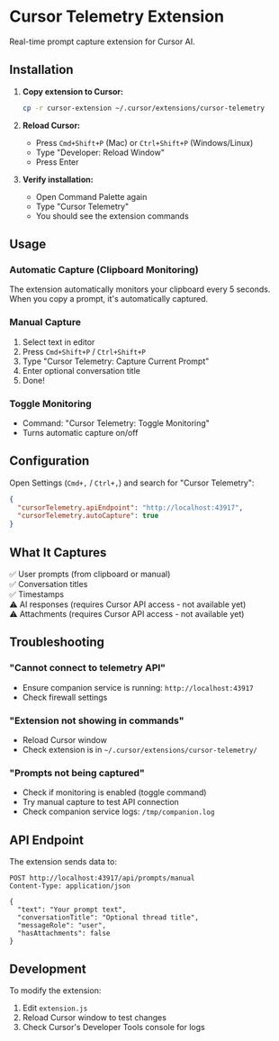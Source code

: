 # Cursor Telemetry Extension

Real-time prompt capture extension for Cursor AI.

## Installation

1. **Copy extension to Cursor:**
   ```bash
   cp -r cursor-extension ~/.cursor/extensions/cursor-telemetry
   ```

2. **Reload Cursor:**
   - Press `Cmd+Shift+P` (Mac) or `Ctrl+Shift+P` (Windows/Linux)
   - Type "Developer: Reload Window"
   - Press Enter

3. **Verify installation:**
   - Open Command Palette again
   - Type "Cursor Telemetry"
   - You should see the extension commands

## Usage

### Automatic Capture (Clipboard Monitoring)
The extension automatically monitors your clipboard every 5 seconds. When you copy a prompt, it's automatically captured.

### Manual Capture
1. Select text in editor
2. Press `Cmd+Shift+P` / `Ctrl+Shift+P`
3. Type "Cursor Telemetry: Capture Current Prompt"
4. Enter optional conversation title
5. Done!

### Toggle Monitoring
- Command: "Cursor Telemetry: Toggle Monitoring"
- Turns automatic capture on/off

## Configuration

Open Settings (`Cmd+,` / `Ctrl+,`) and search for "Cursor Telemetry":

```json
{
  "cursorTelemetry.apiEndpoint": "http://localhost:43917",
  "cursorTelemetry.autoCapture": true
}
```

## What It Captures

✅ User prompts (from clipboard or manual)  
✅ Conversation titles  
✅ Timestamps  
⚠️ AI responses (requires Cursor API access - not available yet)  
⚠️ Attachments (requires Cursor API access - not available yet)  

## Troubleshooting

### "Cannot connect to telemetry API"
- Ensure companion service is running: `http://localhost:43917`
- Check firewall settings

### "Extension not showing in commands"
- Reload Cursor window
- Check extension is in `~/.cursor/extensions/cursor-telemetry/`

### "Prompts not being captured"
- Check if monitoring is enabled (toggle command)
- Try manual capture to test API connection
- Check companion service logs: `/tmp/companion.log`

## API Endpoint

The extension sends data to:
```
POST http://localhost:43917/api/prompts/manual
Content-Type: application/json

{
  "text": "Your prompt text",
  "conversationTitle": "Optional thread title",
  "messageRole": "user",
  "hasAttachments": false
}
```

## Development

To modify the extension:
1. Edit `extension.js`
2. Reload Cursor window to test changes
3. Check Cursor's Developer Tools console for logs

